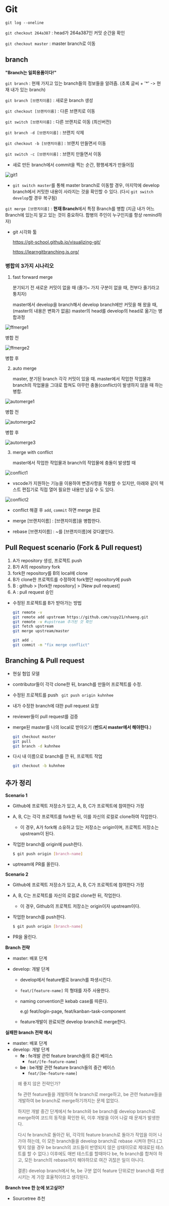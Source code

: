 # Git

`git log --oneline`

`git checkout 264a387` : head가 264a387인 커밋 순간을 확인

`git checkout master` :  master branch로 이동



## branch

**"Branch는 일회용품이다!"**

`git branch` : 현재 가지고 있는 branch들의 정보들을 알려줌. (초록 글씨 + '*' -> 현재 내가 있는 branch)

`git branch [브랜치이름]` : 새로운 branch 생성

`git checkout [브랜치이름]` : 다른 브랜치로 이동

`git switch [브랜치이름]` : 다른 브랜치로 이동 (최신버전)

`git branch -d [브랜치이름]` : 브랜치 삭제

`git checkout -b [브랜치이름]` : 브랜치 만들면서 이동

`git switch -c [브랜치이름]` : 브랜치 만들면서 이동

- 새로 만든 branch에서 commit을 찍는 순간, 평행세계가 만들어짐

![git1](./img/git1.jpg)

- `git switch master`를 통해 master branch로 이동할 경우, 마지막에 develop branch에서 커밋한 내용이 사라지는 것을 확인할 수 있다. (다시 `git switch develop`할 경우 복구됨)

`git merge [브랜치이름]` : **현재 Branch**에서 특정 Branch를 병합 (지금 내가 어느 Branch에 있는지 알고 있는 것이 중요하다. 합병의 주인이 누구인지를 항상 remind하자)



- git 시각화 툴 

  https://git-school.github.io/visualizing-git/
  
  https://learngitbranching.js.org/



### 병합의 3가지 시나리오

1. fast forward merge

   분기되기 전 새로운 커밋이 없을 때 (줄기~ 가지 구분이 없을 때, 전부다 줄기라고 퉁치자)

   master에서 develop을 branch해서 develop branch에만 커밋을 해 왔을 때, (master의 내용은 변화가 없음) master의 head를 develop의 head로 옮기는 병합과정

![ffmerge1](./img/ffmerge1.jpg)

병합 전

![ffmerge2](./img/ffmerge2.jpg)

병합 후



2. auto merge

   master, 분기된 branch 각각 커밋이 있을 때. master에서 작업한 작업물과 branch의 작업물을 그대로 합쳐도 아무런 충돌(conflict)이 발생하지 않을 때 하는 병합.

![automerge1](./img/automerge1.jpg)

병합 전

![automerge2](./img/automerge2.jpg)

병합 후

![automerge3](./img/automerge3.jpg)



3. merge with conflict

   master에서 작업한 작업물과 branch의 작업물에 충돌이 발생할 때

![conflict1](./img/conflict1.jpg)

- vscode가 지원하는 기능을 이용하여 변경사항을 적용할 수 있지만, 아래와 같이 텍스트 편집기로 직접 열어 필요한 내용만 남길 수 도 있다.

![conflict2](./img/conflict2.jpg)

- conflict 해결 후 `add`, `commit` 하면 merge 완료

- merge [브랜치이름] : [브랜치이름]을 병합한다.
- rebase [브랜치이름] : ~를 [브랜치이름]에 갖다붙인다.



## Pull Request scenario (Fork & Pull request)

1. A가 repository 생성, 프로젝트 push
2. B가 A의 repository fork
3. fork한 repository를 B의 local에 clone
4. B가 clone한 프로젝트를 수정하여 fork했던 repository에 push
5. B : github > [fork한 repository] > [New pull request]
6. A : pull request 승인



- 수정된 프로젝트를 B가 받아가는 방법

  ```bash
  git remote -v
  git remote add upstream https://github.com/sspy21/nhaeng.git
  git remote -v #upstream 추가된 것 확인
  git fetch upstream
  git merge upstream/master
  
  git add .
  git commit -m "fix merge conflict"
  ```



## Branching & Pull request

- 현실 협업 모델
- contributor들이 각각 clone한 뒤, branch를 만들어 프로젝트를 수정.
- 수정된 프로젝트를 push ` git push origin kuhnhee`
- 내가 수정한 branch에 대한 pull request 요청
- reviewer들이 pull request를 검증



- merge된 master를 나의 local로 받아오기 (**반드시 master에서 해야한다.**)

  ```bash
  git checkout master
  git pull
  git branch -d kuhnhee
  ```

- 다시 내 이름으로 branch를 깐 뒤, 프로젝트 작업

  ```bash
  git checkout -b kuhnhee
  ```

  



## 추가 정리

**Scenario 1**

- Github에 프로젝트 저장소가 있고, A, B, C가 프로젝트에 참여한다 가정

- A, B, C는 각각 프로젝트를 fork한 뒤, 이를 자신의 로컬로 clone하여 작업한다.

  - 이 경우, A가 fork해 소유하고 있는 저장소는 origin이며, 프로젝트 저장소는 upstream이 된다.

- 작업한 branch를 origin에 push한다.

  ```bash
  $ git push origin [branch-name]
  ```

- uptream에 PR를 올린다.



**Scenario 2**

- Github에 프로젝트 저장소가 있고, A, B, C가 프로젝트에 참여한다 가정

- A, B, C는 프로젝트를 자신의 로컬로 clone한 뒤, 작업한다.

  - 이 경우, Github의 프로젝트 저장소는 origin이자 upstream이다.

- 작업한 branch를 push한다.

  ```bash 
  $ git push origin [branch-name]
  ```

- PR을 올린다.



**Branch 전략**

- master: 배포 단계

- develop: 개발 단계

  - develop에서 feature별로 branch를 파생시킨다.

  -  `feat/[feature-name]` 의 형태를 자주 사용한다.

  - naming convention은 kebab case를 따른다.

    e.g) feat/login-page, feat/kanban-task-component

  - feature개발이 완료되면 develop branch로 merge한다.



**실패한 branch 전략 예시**

- master: 배포 단계
- develop: 개발 단계
  - **fe** : fe개발 관련 feature branch들의 중간 베이스
    - `feat/[fe-feature-name]`
  - **be** : be개발 관련 feature branch들의 중간 베이스
    - `feat/[be-feature-name]`

> 왜 좋지 않은 전략인가?
>
> fe 관련 feature들을 개발하여 fe branch로 merge하고, be 관련 feature들을 개발하여 be branch로 merge하기까지는 문제 없었다.
>
> 하지만 개발 중간 단계에서 fe branch와 be branch를 develop branch로 merge하여 코드의 동작을 확인한 뒤, 이후 개발을 이어 나갈 때 문제가 발생한다.
>
> 다시 fe branch로 돌아간 뒤, 각각의 feature branch로 돌아가 작업을 이어 나가야 하는데, 이 모든 branch들을 develop branch로 rebase 시켜야 한다.(그렇지 않을 경우 be branch의 코드들이 반영되지 않은 상태이므로 제대로된 테스트를 할 수 없다.) 이후에도 매번 테스트를 할때마다 be, fe branch를 합쳐야 하고, 모든 branch의 rebase까지 해야하므로 여간 귀찮은 일이 아니다.
>
> 결론) develop branch에서 fe, be 구분 없이 feature 단위로만 branch를 파생시키는 게 가장 효율적이라고 생각된다.



**Branch tree 한 눈에 보고싶어?**

- Sourcetree 추천